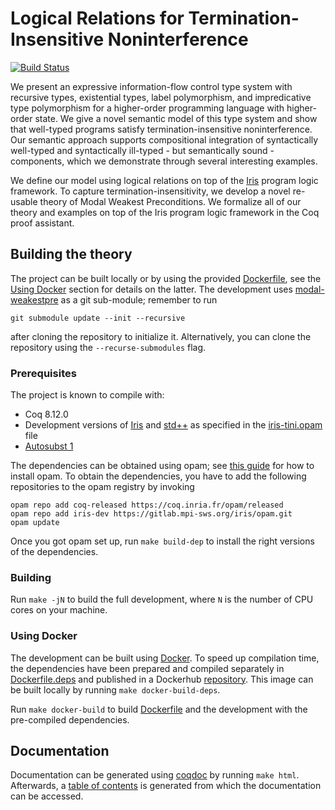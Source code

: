 # Logical Relations for Termination-Insensitive Noninterference
[![Build Status](https://travis-ci.com/logsem/iris-tini.svg?branch=master)](https://travis-ci.com/logsem/iris-tini)

We present an expressive information-flow control type system with recursive
types, existential types, label polymorphism, and impredicative type
polymorphism for a higher-order programming language with higher-order state. We
give a novel semantic model of this type system and show that well-typed
programs satisfy termination-insensitive noninterference. Our semantic approach
supports compositional integration of syntactically well-typed and syntactically
ill-typed - but semantically sound - components, which we demonstrate through
several interesting examples.

We define our model using logical relations on top of the
[Iris](https://iris-project.org) program logic framework. To capture
termination-insensitivity, we develop a novel re-usable theory of Modal Weakest
Preconditions. We formalize all of our theory and examples on top of the Iris
program logic framework in the Coq proof assistant.

## Building the theory

The project can be built locally or by using the provided
[Dockerfile](Dockerfile), see the [Using Docker](/#using-docker) section for
details on the latter. The development uses
[modal-weakestpre](https://github.com/logsem/modal-weakestpre/) as a git
sub-module; remember to run

    git submodule update --init --recursive
    
after cloning the repository to initialize it. Alternatively, you can clone the
repository using the `--recurse-submodules` flag.

### Prerequisites 

The project is known to compile with:

- Coq 8.12.0
- Development versions of [Iris](https://gitlab.mpi-sws.org/iris/iris/) and
  [std++](https://gitlab.mpi-sws.org/iris/stdpp) as specified in the
  [iris-tini.opam](iris-tini.opam) file
- [Autosubst 1](https://github.com/uds-psl/autosubst)

The dependencies can be obtained using opam; see [this
guide](https://opam.ocaml.org/doc/Install.html) for how to install opam. To
obtain the dependencies, you have to add the following repositories to the opam
registry by invoking

    opam repo add coq-released https://coq.inria.fr/opam/released
    opam repo add iris-dev https://gitlab.mpi-sws.org/iris/opam.git
    opam update

Once you got opam set up, run `make build-dep` to install the right versions of
the dependencies.

### Building

Run `make -jN` to build the full development, where `N` is the number of CPU
cores on your machine.

### Using Docker

The development can be built using
[Docker](https://docs.docker.com/get-docker/). To speed up compilation time, the
dependencies have been prepared and compiled separately in
[Dockerfile.deps](Dockerfile.deps) and published in a Dockerhub
[repository](https://hub.docker.com/repository/docker/simongregersen/modal-weakestpre). This
image can be built locally by running `make docker-build-deps`.

Run `make docker-build` to build [Dockerfile](Dockerfile) and the development
with the pre-compiled dependencies.

## Documentation

Documentation can be generated using
[coqdoc](https://coq.inria.fr/refman/using/tools/coqdoc.html) by running `make
html`. Afterwards, a [table of contents](html/toc.html) is generated from which
the documentation can be accessed.
